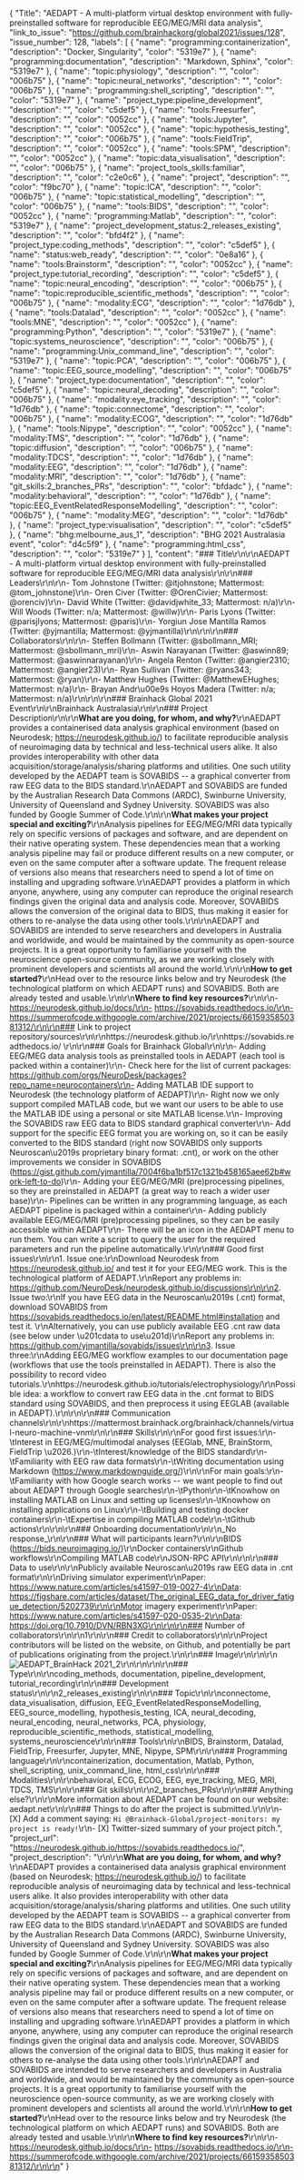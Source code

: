 {
  "Title": "AEDAPT - A multi-platform virtual desktop environment with fully-preinstalled software for reproducible EEG/MEG/MRI data analysis",
  "link_to_issue": "https://github.com/brainhackorg/global2021/issues/128",
  "issue_number": 128,
  "labels": [
    {
      "name": "programming:containerization",
      "description": "Docker, Singularity",
      "color": "5319e7"
    },
    {
      "name": "programming:documentation",
      "description": "Markdown, Sphinx",
      "color": "5319e7"
    },
    {
      "name": "topic:physiology",
      "description": "",
      "color": "006b75"
    },
    {
      "name": "topic:neural_networks",
      "description": "",
      "color": "006b75"
    },
    {
      "name": "programming:shell_scripting",
      "description": "",
      "color": "5319e7"
    },
    {
      "name": "project_type:pipeline_development",
      "description": "",
      "color": "c5def5"
    },
    {
      "name": "tools:Freesurfer",
      "description": "",
      "color": "0052cc"
    },
    {
      "name": "tools:Jupyter",
      "description": "",
      "color": "0052cc"
    },
    {
      "name": "topic:hypothesis_testing",
      "description": "",
      "color": "006b75"
    },
    {
      "name": "tools:FieldTrip",
      "description": "",
      "color": "0052cc"
    },
    {
      "name": "tools:SPM",
      "description": "",
      "color": "0052cc"
    },
    {
      "name": "topic:data_visualisation",
      "description": "",
      "color": "006b75"
    },
    {
      "name": "project_tools_skills:familiar",
      "description": "",
      "color": "c2e0c6"
    },
    {
      "name": "project",
      "description": "",
      "color": "f9bc70"
    },
    {
      "name": "topic:ICA",
      "description": "",
      "color": "006b75"
    },
    {
      "name": "topic:statistical_modelling",
      "description": "",
      "color": "006b75"
    },
    {
      "name": "tools:BIDS",
      "description": "",
      "color": "0052cc"
    },
    {
      "name": "programming:Matlab",
      "description": "",
      "color": "5319e7"
    },
    {
      "name": "project_development_status:2_releases_existing",
      "description": "",
      "color": "bfd4f2"
    },
    {
      "name": "project_type:coding_methods",
      "description": "",
      "color": "c5def5"
    },
    {
      "name": "status:web_ready",
      "description": "",
      "color": "0e8a16"
    },
    {
      "name": "tools:Brainstorm",
      "description": "",
      "color": "0052cc"
    },
    {
      "name": "project_type:tutorial_recording",
      "description": "",
      "color": "c5def5"
    },
    {
      "name": "topic:neural_encoding",
      "description": "",
      "color": "006b75"
    },
    {
      "name": "topic:reproducible_scientific_methods",
      "description": "",
      "color": "006b75"
    },
    {
      "name": "modality:ECG",
      "description": "",
      "color": "1d76db"
    },
    {
      "name": "tools:Datalad",
      "description": "",
      "color": "0052cc"
    },
    {
      "name": "tools:MNE",
      "description": "",
      "color": "0052cc"
    },
    {
      "name": "programming:Python",
      "description": "",
      "color": "5319e7"
    },
    {
      "name": "topic:systems_neuroscience",
      "description": "",
      "color": "006b75"
    },
    {
      "name": "programming:Unix_command_line",
      "description": "",
      "color": "5319e7"
    },
    {
      "name": "topic:PCA",
      "description": "",
      "color": "006b75"
    },
    {
      "name": "topic:EEG_source_modelling",
      "description": "",
      "color": "006b75"
    },
    {
      "name": "project_type:documentation",
      "description": "",
      "color": "c5def5"
    },
    {
      "name": "topic:neural_decoding",
      "description": "",
      "color": "006b75"
    },
    {
      "name": "modality:eye_tracking",
      "description": "",
      "color": "1d76db"
    },
    {
      "name": "topic:connectome",
      "description": "",
      "color": "006b75"
    },
    {
      "name": "modality:ECOG",
      "description": "",
      "color": "1d76db"
    },
    {
      "name": "tools:Nipype",
      "description": "",
      "color": "0052cc"
    },
    {
      "name": "modality:TMS",
      "description": "",
      "color": "1d76db"
    },
    {
      "name": "topic:diffusion",
      "description": "",
      "color": "006b75"
    },
    {
      "name": "modality:TDCS",
      "description": "",
      "color": "1d76db"
    },
    {
      "name": "modality:EEG",
      "description": "",
      "color": "1d76db"
    },
    {
      "name": "modality:MRI",
      "description": "",
      "color": "1d76db"
    },
    {
      "name": "git_skills:2_branches_PRs",
      "description": "",
      "color": "bfdadc"
    },
    {
      "name": "modality:behavioral",
      "description": "",
      "color": "1d76db"
    },
    {
      "name": "topic:EEG_EventRelatedResponseModelling",
      "description": "",
      "color": "006b75"
    },
    {
      "name": "modality:MEG",
      "description": "",
      "color": "1d76db"
    },
    {
      "name": "project_type:visualisation",
      "description": "",
      "color": "c5def5"
    },
    {
      "name": "bhg:melbourne_aus_1",
      "description": "BHG 2021 Australasia event",
      "color": "d4c5f9"
    },
    {
      "name": "programming:html_css",
      "description": "",
      "color": "5319e7"
    }
  ],
  "content": "### Title\r\n\r\nAEDAPT - A multi-platform virtual desktop environment with fully-preinstalled software for reproducible EEG/MEG/MRI data analysis\r\n\r\n### Leaders\r\n\r\n- Tom Johnstone (Twitter: @itjohnstone; Mattermost: @tom_johnstone)\r\n- Oren Civer (Twitter: @OrenCivier; Mattermost: @orenciv)\r\n- David White (Twitter: @davidjwhite_33; Mattermost: n/a)\r\n- Will Woods (Twitter: n/a; Mattermost: @willw)\r\n- Paris Lyons (Twitter: @parisjlyons; Mattermost: @paris)\r\n- Yorgiun Jose Mantilla Ramos (Twitter: @yjmantilla; Mattermost: @yjmantilla)\r\n\r\n\r\n### Collaborators\r\n\r\n- Steffen Bollmann (Twitter: @sbollmann_MRI; Mattermost: @sbollmann_mri)\r\n- Aswin Narayanan (Twitter: @aswinn89; Mattermost: @aswinnarayanan)\r\n- Angela Renton (Twitter: @angier2310; Mattermost: @angier23)\r\n- Ryan Sullivan (Twitter: @ryans343; Mattermost: @ryan)\r\n- Matthew Hughes (Twitter: @MatthewEHughes; Mattermost: n/a)\r\n- Brayan Andr\u00e9s Hoyos Madera (Twitter: n/a; Mattermost: n/a)\r\n\r\n\r\n### Brainhack Global 2021 Event\r\n\r\nBrainhack Australasia\r\n\r\n### Project Description\r\n\r\n**What are you doing, for whom, and why?**\r\nAEDAPT provides a containerised data analysis graphical environment (based on Neurodesk; https://neurodesk.github.io/) to facilitate reproducible analysis of neuroimaging data by technical and less-technical users alike. It also provides interoperability with other data acquisition/storage/analysis/sharing platforms and utilities. One such utility developed by the AEDAPT team is SOVABIDS -- a graphical converter from raw EEG data to the BIDS standard.\r\nAEDAPT and SOVABIDS are funded by the Australian Research Data Commons (ARDC), Swinburne University, University of Queensland and Sydney University. SOVABIDS was also funded by Google Summer of Code.\r\n\r\n**What makes your project special and exciting?**\r\nAnalysis pipelines for EEG/MEG/MRI data typically rely on specific versions of packages and software, and are dependent on their native operating system. These dependencies mean that a working analysis pipeline may fail or produce different results on a new computer, or even on the same computer after a software update. The frequent release of versions also means that researchers need to spend a lot of time on installing and upgrading software.\r\nAEDAPT provides a platform in which anyone, anywhere, using any computer can reproduce the original research findings given the original data and analysis code. Moreover, SOVABIDS allows the conversion of the original data to BIDS, thus making it easier for others to re-analyse the data using other tools.\r\n\r\nAEDAPT and SOVABIDS are intended to serve researchers and developers in Australia and worldwide, and would be maintained by the community as open-source projects. It is a great opportunity to familiarise yourself with the neuroscience open-source community, as we are working closely with prominent developers and scientists all around the world.\r\n\r\n**How to get started?**\r\nHead over to the resource links below and try Neurodesk (the technological platform on which AEDAPT runs) and SOVABIDS. Both are already tested and usable.\r\n\r\n**Where to find key resources?**\r\n\r\n- https://neurodesk.github.io/docs/\r\n- https://sovabids.readthedocs.io/\r\n- https://summerofcode.withgoogle.com/archive/2021/projects/6615935850381312/\r\n\r\n### Link to project repository/sources\r\n\r\nhttps://neurodesk.github.io/\r\nhttps://sovabids.readthedocs.io/ \r\n\r\n### Goals for Brainhack Global\r\n\r\n- Adding EEG/MEG data analysis tools as preinstalled tools in AEDAPT (each tool is packed within a container)\r\n- Check here for the list of current packages: https://github.com/orgs/NeuroDesk/packages?repo_name=neurocontainers\r\n- Adding MATLAB IDE support to Neurodesk (the technology platform of AEDAPT)\r\n- Right now we only support compiled MATLAB code, but we want our users to be able to use the MATLAB IDE using a personal or site MATLAB license.\r\n- Improving the SOVABIDS raw EEG data to BIDS standard graphical converter\r\n- Add support for the specific EEG format you are working on, so it can be easily converted to the BIDS standard (right now SOVABIDS only supports Neuroscan\u2019s proprietary binary format: .cnt), or work on the other improvements we consider in SOVABIDS (https://gist.github.com/yjmantilla/7004f6ba1bf517c1321b458165aee62b#work-left-to-do)\r\n- Adding your EEG/MEG/MRI (pre)processing pipelines, so they are preinstalled in AEDAPT (a great way to reach a wider user base)\r\n- Pipelines can be written in any programming language, as each AEDAPT pipeline is packaged within a container\r\n- Adding publicly available EEG/MEG/MRI (pre)processing pipelines, so they can be easily accessible within AEDAPT\r\n- There will be an icon in the AEDAPT menu to run them. You can write a script to query the user for the required parameters and run the pipeline automatically.\r\n\r\n### Good first issues\r\n\r\n1. Issue one:\r\nDownload Neurodesk from https://neurodesk.github.io/ and test it for your EEG/MEG work. This is the technological platform of AEDAPT.\r\nReport any problems in: https://github.com/NeuroDesk/neurodesk.github.io/discussions\r\n\r\n2. Issue two:\r\nIf you have EEG data in the Neuroscan\u2019s (.cnt) format, download SOVABIDS from https://sovabids.readthedocs.io/en/latest/README.html#installation and test it. \r\nAlternatively, you can use publicly available EEG .cnt raw data (see below under \u201cdata to use\u201d)\r\nReport any problems in: https://github.com/yjmantilla/sovabids/issues\r\n\r\n3. Issue three:\r\nAdding EEG/MEG workflow examples to our documentation page (workflows that use the tools preinstalled in AEDAPT). There is also the possibility to record video tutorials.\r\nhttps://neurodesk.github.io/tutorials/electrophysiology/\r\nPossible idea: a workflow to convert raw EEG data in the .cnt format to BIDS standard using SOVABIDS, and then preprocess it using EEGLAB (available in AEDAPT).\r\n\r\n\r\n### Communication channels\r\n\r\nhttps://mattermost.brainhack.org/brainhack/channels/virtual-neuro-machine-vnm\r\n\r\n### Skills\r\n\r\nFor good first issues:\r\n-\tInterest in EEG/MEG/multimodal analyses (EEGlab, MNE, BrainStorm, FieldTrip \u2026.)\r\n-\tInterest/knowledge of the BIDS standard\r\n-\tFamiliarity with EEG raw data formats\r\n-\tWriting documentation using Markdown (https://www.markdownguide.org/)\r\n\r\nFor main goals:\r\n-\tFamiliarity with how Google search works -- we want people to find out about AEDAPT through Google searches\r\n-\tPython\r\n-\tKnowhow on installing MATLAB on Linux and setting up licenses\r\n-\tKnowhow on installing applications on Linux\r\n-\tBuilding and testing docker containers\r\n-\tExpertise in compiling MATLAB code\r\n-\tGithub actions\r\n\r\n\r\n### Onboarding documentation\r\n\r\n_No response_\r\n\r\n### What will participants learn?\r\n\r\nBIDS (https://bids.neuroimaging.io/)\r\nDocker containers\r\nGithub workflows\r\nCompiling MATLAB code\r\nJSON-RPC API\r\n\r\n\r\n### Data to use\r\n\r\nPublicly available Neuroscan\u2019s raw EEG data in .cnt format\r\n\r\nDriving simulator experiment\r\nPaper: https://www.nature.com/articles/s41597-019-0027-4\r\nData: https://figshare.com/articles/dataset/The_original_EEG_data_for_driver_fatigue_detection/5202739\r\n\r\nMotor imagery experiment\r\nPaper: https://www.nature.com/articles/s41597-020-0535-2\r\nData: https://doi.org/10.7910/DVN/RBN3XG\r\n\r\n\r\n### Number of collaborators\r\n\r\n1\r\n\r\n### Credit to collaborators\r\n\r\nProject contributors will be listed on the website, on Github, and potentially be part of publications originating from the project.\r\n\r\n### Image\r\n\r\n\r\n![AEDAPT_BrainHack 2021_2](https://user-images.githubusercontent.com/45424980/143202895-1bcb86f7-9769-406f-bd3d-dc900d0a3432.jpg)\r\n\r\n\r\n\r\n### Type\r\n\r\ncoding_methods, documentation, pipeline_development, tutorial_recording\r\n\r\n### Development status\r\n\r\n2_releases_existing\r\n\r\n### Topic\r\n\r\nconnectome, data_visualisation, diffusion, EEG_EventRelatedResponseModelling, EEG_source_modelling, hypothesis_testing, ICA, neural_decoding, neural_encoding, neural_networks, PCA, physiology, reproducible_scientific_methods, statistical_modelling, systems_neuroscience\r\n\r\n### Tools\r\n\r\nBIDS, Brainstorm, Datalad, FieldTrip, Freesurfer, Jupyter, MNE, Nipype, SPM\r\n\r\n### Programming language\r\n\r\ncontainerization, documentation, Matlab, Python, shell_scripting, unix_command_line, html_css\r\n\r\n### Modalities\r\n\r\nbehavioral, ECG, ECOG, EEG, eye_tracking, MEG, MRI, TDCS, TMS\r\n\r\n### Git skills\r\n\r\n2_branches_PRs\r\n\r\n### Anything else?\r\n\r\nMore information about AEDAPT can be found on our website: aedapt.net\r\n\r\n### Things to do after the project is submitted.\r\n\r\n- [X] Add a comment saying: `Hi @Brainhack-Global/project-monitors: my project is ready!`\r\n- [X] Twitter-sized summary of your project pitch.",
  "project_url": "https://neurodesk.github.io/https://sovabids.readthedocs.io/",
  "project_description": "\r\n\r\n**What are you doing, for whom, and why?**\r\nAEDAPT provides a containerised data analysis graphical environment (based on Neurodesk; https://neurodesk.github.io/) to facilitate reproducible analysis of neuroimaging data by technical and less-technical users alike. It also provides interoperability with other data acquisition/storage/analysis/sharing platforms and utilities. One such utility developed by the AEDAPT team is SOVABIDS -- a graphical converter from raw EEG data to the BIDS standard.\r\nAEDAPT and SOVABIDS are funded by the Australian Research Data Commons (ARDC), Swinburne University, University of Queensland and Sydney University. SOVABIDS was also funded by Google Summer of Code.\r\n\r\n**What makes your project special and exciting?**\r\nAnalysis pipelines for EEG/MEG/MRI data typically rely on specific versions of packages and software, and are dependent on their native operating system. These dependencies mean that a working analysis pipeline may fail or produce different results on a new computer, or even on the same computer after a software update. The frequent release of versions also means that researchers need to spend a lot of time on installing and upgrading software.\r\nAEDAPT provides a platform in which anyone, anywhere, using any computer can reproduce the original research findings given the original data and analysis code. Moreover, SOVABIDS allows the conversion of the original data to BIDS, thus making it easier for others to re-analyse the data using other tools.\r\n\r\nAEDAPT and SOVABIDS are intended to serve researchers and developers in Australia and worldwide, and would be maintained by the community as open-source projects. It is a great opportunity to familiarise yourself with the neuroscience open-source community, as we are working closely with prominent developers and scientists all around the world.\r\n\r\n**How to get started?**\r\nHead over to the resource links below and try Neurodesk (the technological platform on which AEDAPT runs) and SOVABIDS. Both are already tested and usable.\r\n\r\n**Where to find key resources?**\r\n\r\n- https://neurodesk.github.io/docs/\r\n- https://sovabids.readthedocs.io/\r\n- https://summerofcode.withgoogle.com/archive/2021/projects/6615935850381312/\r\n\r\n"
}